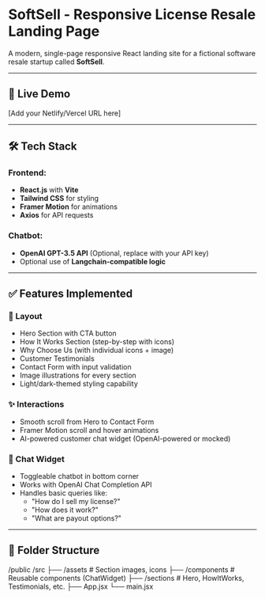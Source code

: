 # SoftSell - Responsive License Resale Landing Page

A modern, single-page responsive React landing site for a fictional software resale startup called **SoftSell**.

---

## 🚀 Live Demo

[Add your Netlify/Vercel URL here]

---

## 🛠️ Tech Stack

### Frontend:
- **React.js** with **Vite**
- **Tailwind CSS** for styling
- **Framer Motion** for animations
- **Axios** for API requests

### Chatbot:
- **OpenAI GPT-3.5 API** (Optional, replace with your API key)
- Optional use of **Langchain-compatible logic**

---

## ✅ Features Implemented

### 📄 Layout
- Hero Section with CTA button
- How It Works Section (step-by-step with icons)
- Why Choose Us (with individual icons + image)
- Customer Testimonials
- Contact Form with input validation
- Image illustrations for every section
- Light/dark-themed styling capability

### ✨ Interactions
- Smooth scroll from Hero to Contact Form
- Framer Motion scroll and hover animations
- AI-powered customer chat widget (OpenAI-powered or mocked)

### 🧠 Chat Widget
- Toggleable chatbot in bottom corner
- Works with OpenAI Chat Completion API
- Handles basic queries like:
  - "How do I sell my license?"
  - "How does it work?"
  - "What are payout options?"

---

## 📂 Folder Structure
/public
/src
├── /assets # Section images, icons
├── /components # Reusable components (ChatWidget)
├── /sections # Hero, HowItWorks, Testimonials, etc.
├── App.jsx
└── main.jsx